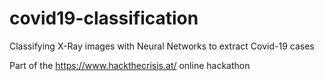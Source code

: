 # covid19-classification
 
 Classifying X-Ray images with Neural Networks to extract Covid-19 cases
 
 Part of the https://www.hackthecrisis.at/ online hackathon
